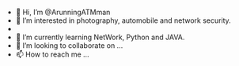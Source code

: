 - 👋 Hi, I’m @ArunningATMman
- 👀 I’m interested in  photography, automobile and network security.
-
- 🌱 I’m currently learning NetWork, Python and JAVA.
- 💞️ I’m looking to collaborate on ...
- 📫 How to reach me ...

<!---
ArunningATMman/ArunningATMman is a ✨ special ✨ repository because its `README.md` (this file) appears on your GitHub profile.
You can click the Preview link to take a look at your changes.
--->
